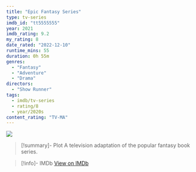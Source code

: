 ```yaml
---
title: "Epic Fantasy Series"
type: tv-series
imdb_id: "tt5555555"
year: 2021
imdb_rating: 9.2
my_rating: 8
date_rated: "2022-12-10"
runtime_mins: 55
duration: 0h 55m
genres:
  - "Fantasy"
  - "Adventure"
  - "Drama"
directors:
  - "Show Runner"
tags:
  - imdb/tv-series
  - rating/8
  - year/2020s
content_rating: "TV-MA"
---
```


![](https://example.com/series_poster.jpg)

>[!summary]- Plot
> A television adaptation of the popular fantasy book series.

>[!info]- IMDb
> [View on IMDb](https://www.imdb.com/title/tt5555555/)

